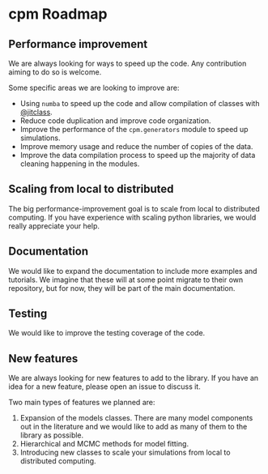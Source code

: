 # cpm Roadmap

## Performance improvement

We are always looking for ways to speed up the code. Any contribution aiming to do so is welcome.

Some specific areas we are looking to improve are:

* Using `numba` to speed up the code and allow compilation of classes with [@jitclass](https://numba.pydata.org/numba-doc/dev/user/jitclass.html).
* Reduce code duplication and improve code organization.
* Improve the performance of the `cpm.generators` module to speed up simulations.
* Improve memory usage and reduce the number of copies of the data.
* Improve the data compilation process to speed up the majority of data cleaning happening in the modules.

## Scaling from local to distributed

The big performance-improvement goal is to scale from local to distributed computing.
If you have experience with scaling python libraries, we would really appreciate your help.

## Documentation

We would like to expand the documentation to include more examples and tutorials.
We imagine that these will at some point migrate to their own repository, but for now, they will be part of the main documentation.

## Testing

We would like to improve the testing coverage of the code.

## New features

We are always looking for new features to add to the library.
If you have an idea for a new feature, please open an issue to discuss it.

Two main types of features we planned are:

1. Expansion of the models classes. There are many model components out in the literature and we would like to add as many of them to the library as possible.
2. Hierarchical and MCMC methods for model fitting.
3. Introducing new classes to scale your simulations from local to distributed computing.
